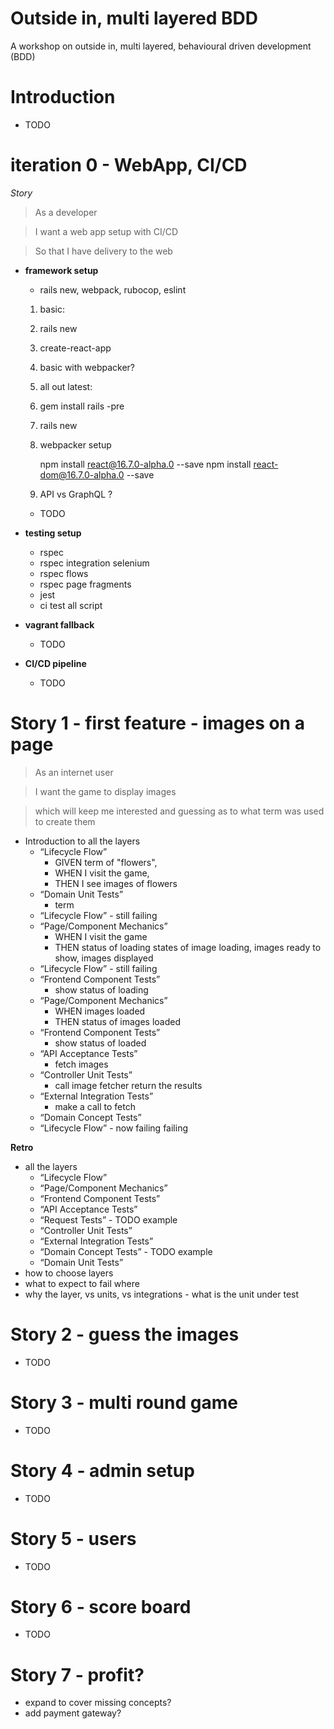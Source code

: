 # Outside in, multi layered BDD

A workshop on outside in, multi layered, behavioural driven development (BDD)

# Introduction

  * TODO

# iteration 0 - WebApp, CI/CD

_Story_

> As a developer

> I want a web app setup with CI/CD

> So that I have delivery to the web

* **framework setup**
  * rails new, webpack, rubocop, eslint
  1. basic:
    1. rails new
    1. create-react-app
  1. basic with webpacker?
  1. all out latest:
    1. gem install rails -pre
    1. rails new
    1. webpacker setup

       npm install react@16.7.0-alpha.0 --save
       npm install react-dom@16.7.0-alpha.0 --save

  1. API vs GraphQL ?
    * TODO

* **testing setup**
  * rspec
  * rspec integration selenium
  * rspec flows
  * rspec page fragments
  * jest
  * ci test all script

* **vagrant fallback**
  * TODO

* **CI/CD pipeline**
  * TODO

# Story 1 - first feature - images on a page

> As an internet user

> I want the game to display images

> which will keep me interested and guessing as to what term was used to create them

* Introduction to all the layers
  * “Lifecycle Flow”
    - GIVEN term of "flowers",
    - WHEN I visit the game,
    - THEN I see images of flowers
  * “Domain Unit Tests”
    - term
  * “Lifecycle Flow” - still failing
  * “Page/Component Mechanics”
    - WHEN I visit the game
    - THEN status of loading
    states of image loading, images ready to show, images displayed
  * “Lifecycle Flow” - still failing
  * “Frontend Component Tests”
    - show status of loading
  * “Page/Component Mechanics”
    - WHEN images loaded
    - THEN status of images loaded
  * “Frontend Component Tests”
    - show status of loaded
  * “API Acceptance Tests”
    - fetch images
  * “Controller Unit Tests”
    - call image fetcher return the results
  * “External Integration Tests”
    - make a call to fetch
  * “Domain Concept Tests”
  * “Lifecycle Flow” - now failing failing

**Retro**

- all the layers
  * “Lifecycle Flow”
  * “Page/Component Mechanics”
  * “Frontend Component Tests”
  * “API Acceptance Tests”
  * “Request Tests” - TODO example
  * “Controller Unit Tests”
  * “External Integration Tests”
  * “Domain Concept Tests” - TODO example
  * “Domain Unit Tests”
- how to choose layers
- what to expect to fail where
- why the layer, vs units, vs integrations - what is the unit under test

# Story 2 - guess the images

  * TODO

# Story 3 - multi round game

  * TODO

# Story 4 - admin setup

  * TODO

# Story 5 - users

  * TODO

# Story 6 - score board

  * TODO

# Story 7 - profit?

- expand to cover missing concepts?
- add payment gateway?

